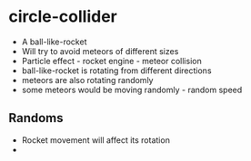 # circle-collider

- A ball-like-rocket
- Will try to avoid meteors of different sizes
- Particle effect - rocket engine - meteor collision
- ball-like-rocket is rotating from different directions
- meteors are also rotating randomly
- some meteors would be moving randomly - random speed

## Randoms

- Rocket movement will affect its rotation
- 